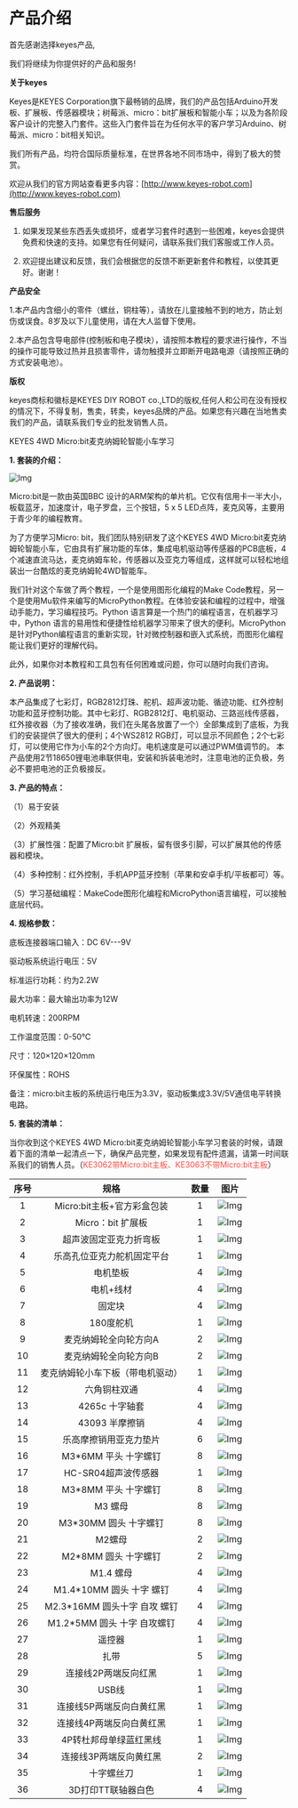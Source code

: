 # 产品介绍

首先感谢选择keyes产品,

我们将继续为你提供好的产品和服务!

**关于keyes**                            

Keyes是KEYES Corporation旗下最畅销的品牌，我们的产品包括Arduino开发板、扩展板、传感器模块；树莓派、micro：bit扩展板和智能小车；以及为各阶段客户设计的完整入门套件。这些入门套件旨在为任何水平的客户学习Arduino、树莓派、micro：bit相关知识。

我们所有产品，均符合国际质量标准，在世界各地不同市场中，得到了极大的赞赏。 

欢迎从我们的官方网站查看更多内容：[http://www.keyes-robot.com](http://www.keyes-robot.com)


**售后服务**

1. 如果发现某些东西丢失或损坏，或者学习套件时遇到一些困难，keyes会提供免费和快速的支持。如果您有任何疑问，请联系我们我们客服或工作人员。

2. 欢迎提出建议和反馈，我们会根据您的反馈不断更新套件和教程，以使其更好。谢谢！

**产品安全**

1.本产品内含细小的零件（螺丝，铜柱等），请放在儿童接触不到的地方，防止划伤或误食。8岁及以下儿童使用，请在大人监督下使用。

2.本产品包含导电部件(控制板和电子模块），请按照本教程的要求进行操作，不当的操作可能导致过热并且损害零件，请勿触摸并立即断开电路电源（请按照正确的方式安装电池）。

**版权**

keyes商标和徽标是KEYES DIY ROBOT co.,LTD的版权,任何人和公司在没有授权的情况下，不得复制，售卖，转卖，keyes品牌的产品。如果您有兴趣在当地售卖我们的产品，请联系我们专业的批发销售人员。

KEYES 4WD Micro:bit麦克纳姆轮智能小车学习

**1. 套装的介绍：**
         
![Img](./media/img-20230504102753.png)

Micro:bit是一款由英国BBC 设计的ARM架构的单片机。它仅有信用卡一半大小，板载蓝牙，加速度计，电子罗盘，三个按钮，5 x 5 LED点阵，麦克风等，主要用于青少年的编程教育。

为了方便学习Micro: bit，我们团队特别研发了这个KEYES 4WD Micro:bit麦克纳姆轮智能小车，它由具有扩展功能的车体，集成电机驱动等传感器的PCB底板，4个减速直流马达，麦克纳姆车轮，传感器以及亚克力等组成，这样就可以轻松地组装出一台酷炫的麦克纳姆轮4WD智能车。

我们针对这个车做了两个教程，一个是使用图形化编程的Make Code教程，另一个是使用Mu软件来编写的MicroPython教程。在体验安装和编程的过程中，增强动手能力，学习编程技巧。Python 语言算是一个热门的编程语言，在机器学习中，Python 语言的易用性和便捷性给机器学习带来了很大的便利。MicroPython 是针对Python编程语言的重新实现，针对微控制器和嵌入式系统，而图形化编程能让我们更好的理解代码。

此外，如果你对本教程和工具包有任何困难或问题，你可以随时向我们咨询。

**2. 产品说明：**

本产品集成了七彩灯，RGB2812灯珠、舵机、超声波功能、循迹功能、红外控制功能和蓝牙控制功能。其中七彩灯、RGB2812灯、电机驱动、三路巡线传感器，红外接收器（为了接收准确，我们在头尾各放置了一个）全部集成到了底板，为我们的安装提供了很大的便利；4个WS2812 RGB灯，可以显示不同颜色；2个七彩灯，可以使用它作为小车的2个方向灯。电机速度是可以通过PWM值调节的。
本产品使用2节18650锂电池串联供电，安装和拆装电池时，注意电池的正负极，务必不要把电池的正负极接反。

**3. 产品的特点：**
          
（1）易于安装

（2）外观精美

（3）扩展性强：配置了Micro:bit 扩展板，留有很多引脚，可以扩展其他的传感器和模块。

（4）多种控制：红外控制，手机APP蓝牙控制（苹果和安卓手机/平板都可）等。

（5）学习基础编程：MakeCode图形化编程和MicroPython语言编程，可以接触底层代码。

**4. 规格参数：**

底板连接器端口输入：DC 6V---9V

驱动板系统运行电压：5V

标准运行功耗：约为2.2W

最大功率：最大输出功率为12W

电机转速：200RPM

工作温度范围：0-50℃

尺寸：120×120×120mm

环保属性：ROHS 

备注：micro:bit主板的系统运行电压为3.3V，驱动板集成3.3V/5V通信电平转换电路。

**5. 套装的清单：**            

当你收到这个KEYES 4WD Micro:bit麦克纳姆轮智能小车学习套装的时候，请跟着下面的清单一起清点一下，确保产品完整，如果发现有配件遗漏，请第一时间联系我们的销售人员。（<span style="color: rgb(255, 76, 65);">KE3062带Micro:bit主板、KE3063不带Micro:bit主板</span>）

|序号|规格|数量|图片|
| :--: | :--: | :--: | :--: |
| 1 |Micro:bit主板+官方彩盒包装|1|![Img](./media/img-20230426104331.png)|
| 2 |Micro：bit 扩展板|1|![Img](./media/img-20230426104303.png)|
| 3 |超声波固定亚克力折弯板|1|![Img](./media/img-20230426103511.png)|
| 4 |乐高孔位亚克力舵机固定平台|1|![Img](./media/img-20230426103545.png)|
| 5 |电机垫板|4|![Img](./media/img-20230426103834.png)|
| 6 |电机+线材|4|![Img](./media/img-20230426103944.png)|
| 7 |固定块|4|![Img](./media/img-20230426104033.png)|
| 8 |180度舵机|1|![Img](./media/img-20230329095649.png)|
| 9 |麦克纳姆轮全向轮方向A|2|![Img](./media/img-20230426104729.png)|
| 10 |麦克纳姆轮全向轮方向B|2|![Img](./media/img-20230426104828.png)|
| 11 |麦克纳姆轮小车下板（带电机驱动）|1|![Img](./media/img-20230426104912.png)|
| 12 |六角铜柱双通|4|![Img](./media/img-20230426105020.png)|
| 13 |4265c 十字轴套|4|![Img](./media/img-20230426105107.png)|
| 14 |43093 半摩擦销|4|![Img](./media/img-20230426105141.png)|
| 15 |乐高摩擦销用亚克力垫片|6|![Img](./media/img-20230426105226.png)|
| 16 |M3*6MM 平头 十字螺钉|8|![Img](./media/img-20230426105306.png)|
| 17 |HC-SR04超声波传感器|1|![Img](./media/img-20230426105612.png)|
| 18 |M3*8MM 平头 十字螺钉|8|![Img](./media/img-20230426105847.png)|
| 19 |M3 螺母|8|![Img](./media/img-20230426105951.png)|
| 20 |M3*30MM 圆头 十字螺钉|8|![Img](./media/img-20230426110111.png)|
| 21 |M2螺母| 2 |![Img](./media/img-20230426110140.png)|
| 22 | M2*8MM 圆头 十字螺钉 |2 |![Img](./media/img-20230426110235.png)|
| 23 |M1.4 螺母|4|![Img](./media/img-20230426110327.png)|
| 24 |M1.4*10MM 圆头 十字 螺钉|4 |![Img](./media/img-20230426110454.png)|
| 25 |M2.3*16MM 圆头十字 自攻 螺钉|4|![Img](./media/img-20230426110910.png)|
|26|M1.2*5MM 圆头 十字 自攻螺钉|4|![Img](./media/img-20230426111513.png)|
| 27 |遥控器|1|![Img](./media/img-20230426111011.png)|
| 28 |扎带|5|![Img](./media/img-20230426111044.png)|
| 29 |连接线2P两端反向红黑|1|![Img](./media/img-20230426111314.png)|
| 30 |USB线|1|![Img](./media/img-20230323170244.png)|
|31|连接线5P两端反向白黄红黑|1|![Img](./media/img-20230426111706.png)|
|32|连接线4P两端反向白黄红黑|1|![Img](./media/img-20230426111758.png)|
|33|4P转杜邦母单绿蓝红黑线|1|![Img](./media/img-20230426111852.png)|
|34|连接线3P两端反向黄红黑|2|![Img](./media/img-20230426111947.png)|
|35|十字螺丝刀|1|![Img](./media/img-20230426112020.png)|
|36|3D打印TT联轴器白色|4|![Img](./media/img-20230426112332.png)|




























































